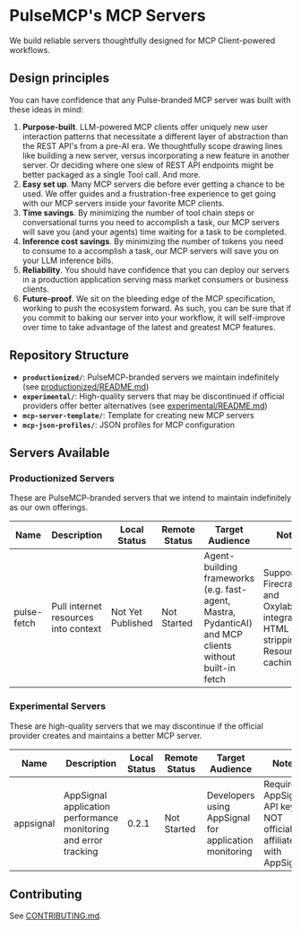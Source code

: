 # PulseMCP's MCP Servers

We build reliable servers thoughtfully designed for MCP Client-powered workflows.

## Design principles

You can have confidence that any Pulse-branded MCP server was built with these ideas in mind:

1. **Purpose-built**. LLM-powered MCP clients offer uniquely new user interaction patterns that necessitate a different layer of abstraction than the REST API's from a pre-AI era. We thoughtfully scope drawing lines like building a new server, versus incorporating a new feature in another server. Or deciding where one slew of REST API endpoints might be better packaged as a single Tool call. And more.
2. **Easy set up**. Many MCP servers die before ever getting a chance to be used. We offer guides and a frustration-free experience to get going with our MCP servers inside your favorite MCP clients.
3. **Time savings**. By minimizing the number of tool chain steps or conversational turns you need to accomplish a task, our MCP servers will save you (and your agents) time waiting for a task to be completed.
4. **Inference cost savings**. By minimizing the number of tokens you need to consume to a accomplish a task, our MCP servers will save you on your LLM inference bills.
5. **Reliability**. You should have confidence that you can deploy our servers in a production application serving mass market consumers or business clients.
6. **Future-proof**. We sit on the bleeding edge of the MCP specification, working to push the ecosystem forward. As such, you can be sure that if you commit to baking our server into your workflow, it will self-improve over time to take advantage of the latest and greatest MCP features.

## Repository Structure

- **`productionized/`**: PulseMCP-branded servers we maintain indefinitely (see [productionized/README.md](./productionized/README.md))
- **`experimental/`**: High-quality servers that may be discontinued if official providers offer better alternatives (see [experimental/README.md](./experimental/README.md))
- **`mcp-server-template/`**: Template for creating new MCP servers
- **`mcp-json-profiles/`**: JSON profiles for MCP configuration

## Servers Available

### Productionized Servers

These are PulseMCP-branded servers that we intend to maintain indefinitely as our own offerings.

| Name        | Description                          | Local Status      | Remote Status | Target Audience                                                                                        | Notes                                                                               |
| ----------- | ------------------------------------ | ----------------- | ------------- | ------------------------------------------------------------------------------------------------------ | ----------------------------------------------------------------------------------- |
| pulse-fetch | Pull internet resources into context | Not Yet Published | Not Started   | Agent-building frameworks (e.g. fast-agent, Mastra, PydanticAI) and MCP clients without built-in fetch | Supports Firecrawl and Oxylabs integrations; HTML noise stripping; Resource caching |

### Experimental Servers

These are high-quality servers that we may discontinue if the official provider creates and maintains a better MCP server.

| Name      | Description                                                     | Local Status | Remote Status | Target Audience                                       | Notes                                                                |
| --------- | --------------------------------------------------------------- | ------------ | ------------- | ----------------------------------------------------- | -------------------------------------------------------------------- |
| appsignal | AppSignal application performance monitoring and error tracking | 0.2.1        | Not Started   | Developers using AppSignal for application monitoring | Requires AppSignal API key; NOT officially affiliated with AppSignal |

## Contributing

See [CONTRIBUTING.md](./CONTRIBUTING.md).
